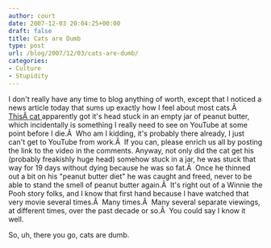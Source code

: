 ```yaml
---
author: court
date: 2007-12-03 20:04:25+00:00
draft: false
title: Cats are Dumb
type: post
url: /blog/2007/12/03/cats-are-dumb/
categories:
- Culture
- Stupidity
---
```


I don't really have any time to blog anything of worth, except that I noticed a news article today that sums up exactly how I feel about most cats.Â  [ThisÂ cat ](http://cnews.canoe.ca/CNEWS/WeirdNews/2007/12/01/4701255-ap.html)apparently got it's head stuck in an empty jar of peanut butter, which incidentally is something I really need to see on YouTube at some point before I die.Â  Who am I kidding, it's probably there already, I just can't get to YouTube from work.Â  If you can, please enrich us all by posting the link to the video in the comments. Anyway, not only did the cat get his (probably freakishly huge head) somehow stuck in a jar, he was stuck that way for 19 days without dying because he was so fat.Â  Once he thinned out a bit on his "peanut butter diet" he was caught and freed, never to be able to stand the smell of peanut butter again.Â  It's right out of a Winnie the Pooh story folks, and I know that first hand because I have watched that very movie several times.Â  Many times.Â  Many several separate viewings, at different times, over the past decade or so.Â  You could say I know it well.

So, uh, there you go, cats are dumb.
